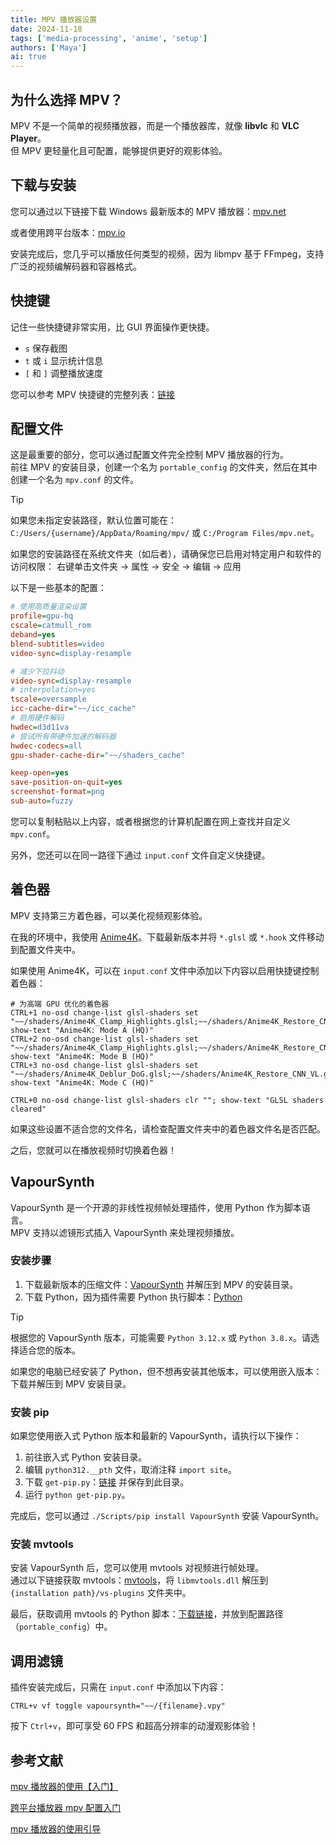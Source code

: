 ```yaml
---
title: MPV 播放器设置
date: 2024-11-18
tags: ['media-processing', 'anime', 'setup']
authors: ['Maya']
ai: true
---
```


## 为什么选择 MPV？

MPV 不是一个简单的视频播放器，而是一个播放器库，就像 **libvlc** 和 **VLC Player**。  
但 MPV 更轻量化且可配置，能够提供更好的观影体验。

## 下载与安装

您可以通过以下链接下载 Windows 最新版本的 MPV 播放器：[mpv.net](https://github.com/mpvnet-player/mpv.net/releases)

或者使用跨平台版本：[mpv.io](https://mpv.io/installation/)

安装完成后，您几乎可以播放任何类型的视频，因为 libmpv 基于 FFmpeg，支持广泛的视频编解码器和容器格式。

## 快捷键

记住一些快捷键非常实用，比 GUI 界面操作更快捷。

- `s` 保存截图
- `t` 或 `i` 显示统计信息
- `[` 和 `]` 调整播放速度

您可以参考 MPV 快捷键的完整列表：[链接](https://mpv.io/manual/master/#interactive-control)

## 配置文件

这是最重要的部分，您可以通过配置文件完全控制 MPV 播放器的行为。  
前往 MPV 的安装目录，创建一个名为 `portable_config` 的文件夹，然后在其中创建一个名为 `mpv.conf` 的文件。

> [!TIP]
> 如果您未指定安装路径，默认位置可能在：
> `C:/Users/{username}/AppData/Roaming/mpv/` 或 `C:/Program Files/mpv.net`。
>
> 如果您的安装路径在系统文件夹（如后者），请确保您已启用对特定用户和软件的访问权限：
> 右键单击文件夹 → 属性 → 安全 → 编辑 → 应用

以下是一些基本的配置：

```ini
# 使用高质量渲染设置
profile=gpu-hq
cscale=catmull_rom
deband=yes
blend-subtitles=video
video-sync=display-resample

# 减少下拉抖动
video-sync=display-resample
# interpolation=yes
tscale=oversample
icc-cache-dir="~~/icc_cache"
# 启用硬件解码
hwdec=d3d11va
# 尝试所有带硬件加速的解码器
hwdec-codecs=all
gpu-shader-cache-dir="~~/shaders_cache"

keep-open=yes
save-position-on-quit=yes
screenshot-format=png
sub-auto=fuzzy
```

您可以复制粘贴以上内容，或者根据您的计算机配置在网上查找并自定义 `mpv.conf`。

另外，您还可以在同一路径下通过 `input.conf` 文件自定义快捷键。

## 着色器

MPV 支持第三方着色器，可以美化视频观影体验。

在我的环境中，我使用 [Anime4K](https://github.com/bloc97/Anime4K)。下载最新版本并将 `*.glsl` 或 `*.hook` 文件移动到配置文件夹中。

如果使用 Anime4K，可以在 `input.conf` 文件中添加以下内容以启用快捷键控制着色器：

```
# 为高端 GPU 优化的着色器
CTRL+1 no-osd change-list glsl-shaders set "~~/shaders/Anime4K_Clamp_Highlights.glsl;~~/shaders/Anime4K_Restore_CNN_VL.glsl;~~/shaders/Anime4K_Upscale_CNN_x2_VL.glsl;~~/shaders/Anime4K_AutoDownscalePre_x2.glsl;~~/shaders/Anime4K_AutoDownscalePre_x4.glsl;~~/shaders/Anime4K_Upscale_CNN_x2_M.glsl"; show-text "Anime4K: Mode A (HQ)"
CTRL+2 no-osd change-list glsl-shaders set "~~/shaders/Anime4K_Clamp_Highlights.glsl;~~/shaders/Anime4K_Restore_CNN_Soft_VL.glsl;~~/shaders/Anime4K_Upscale_CNN_x2_VL.glsl;~~/shaders/Anime4K_AutoDownscalePre_x2.glsl;~~/shaders/Anime4K_AutoDownscalePre_x4.glsl;~~/shaders/Anime4K_Upscale_CNN_x2_M.glsl"; show-text "Anime4K: Mode B (HQ)"
CTRL+3 no-osd change-list glsl-shaders set "~~/shaders/Anime4K_Deblur_DoG.glsl;~~/shaders/Anime4K_Restore_CNN_VL.glsl;~~/shaders/Anime4K_Upscale_CNN_x2_M.glsl.glsl;"; show-text "Anime4K: Mode C (HQ)"

CTRL+0 no-osd change-list glsl-shaders clr ""; show-text "GLSL shaders cleared"
```

如果这些设置不适合您的文件名，请检查配置文件夹中的着色器文件名是否匹配。

之后，您就可以在播放视频时切换着色器！

## VapourSynth

VapourSynth 是一个开源的非线性视频帧处理插件，使用 Python 作为脚本语言。  
MPV 支持以滤镜形式插入 VapourSynth 来处理视频播放。

### 安装步骤

1. 下载最新版本的压缩文件：[VapourSynth](https://github.com/vapoursynth/vapoursynth/releases) 并解压到 MPV 的安装目录。
2. 下载 Python，因为插件需要 Python 执行脚本：[Python](https://www.python.org/downloads/)

> [!TIP]
> 根据您的 VapourSynth 版本，可能需要 `Python 3.12.x` 或 `Python 3.8.x`。请选择适合您的版本。
>
> 如果您的电脑已经安装了 Python，但不想再安装其他版本，可以使用嵌入版本：下载并解压到 MPV 安装目录。

### 安装 pip

如果您使用嵌入式 Python 版本和最新的 VapourSynth，请执行以下操作：

1. 前往嵌入式 Python 安装目录。
2. 编辑 `python312.__pth` 文件，取消注释 `import site`。
3. 下载 `get-pip.py`：[链接](https://bootstrap.pypa.io/get-pip.py) 并保存到此目录。
4. 运行 `python get-pip.py`。

完成后，您可以通过 `./Scripts/pip install VapourSynth` 安装 VapourSynth。

### 安装 mvtools

安装 VapourSynth 后，您可以使用 mvtools 对视频进行帧处理。  
通过以下链接获取 mvtools：[mvtools](https://github.com/dubhater/vapoursynth-mvtools/releases)，将 `libmvtools.dll` 解压到 `{installation path}/vs-plugins` 文件夹中。

最后，获取调用 mvtools 的 Python 脚本：[下载链接](https://gist.github.com/KCCat/1b3a7b7f085a066af3719859f88ded02)，并放到配置路径（`portable_config`）中。

## 调用滤镜

插件安装完成后，只需在 `input.conf` 中添加以下内容：

```
CTRL+v vf toggle vapoursynth="~~/{filename}.vpy"
```

按下 `Ctrl+v`，即可享受 60 FPS 和超高分辨率的动漫观影体验！

## 参考文献

[mpv 播放器的使用【入门】](https://hooke007.github.io/mpv-lazy/mpv.html)

[跨平台播放器 mpv 配置入门](https://vcb-s.com/archives/7594)

[mpv 播放器的使用引导](https://hooke007.github.io/unofficial/mpv_start.html)
